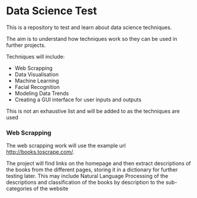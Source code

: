 # Data Science Test

This is a repository to test and learn about data science techniques. 

The aim is to understand how techniques work so they can be used in further projects.

Techniques will include:
- Web Scrapping
- Data Visualisation
- Machine Learning
- Facial Recognition
- Modeling Data Trends
- Creating a GUI interface for user inputs and outputs

This is not an exhaustive list and will be added to as the techniques are used

### Web Scrapping

The web scrapping work will use the example url http://books.toscrape.com/.

The project will find links on the homepage and then extract descriptions of the books from the different pages, storing it in a dictionary for further testing later. This may include Natural Language Processing of the descriptions and classification of the books by description to the sub-categories of the website
